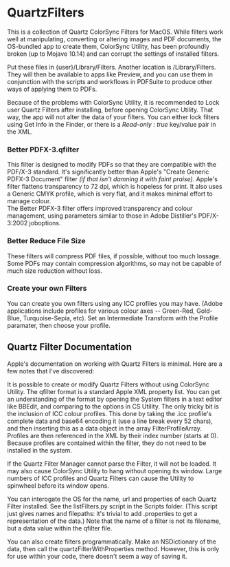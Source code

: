 # QuartzFilters

This is a collection of Quartz ColorSync Filters for MacOS. While filters work well at manipulating, converting or altering images and PDF documents, the OS-bundled app to create them, ColorSync Utility, has been profoundly broken (up to Mojave 10.14) and can corrupt the settings of installed filters.

Put these files in {user}/Library/Filters. Another location is /Library/Filters. They will then be available to apps like Preview, and you can use them in conjunction with the scripts and workflows in PDFSuite to produce other ways of applying them to PDFs.

Because of the problems with ColorSync Utility, it is recommended to Lock user Quartz Filters after installing, before opening ColorSync Utility. That way, the app will not alter the data of your filters. You can either lock filters using Get Info in the Finder, or there is a _Read-only : true_ key/value pair in the XML.

### Better PDFX-3.qfilter ###
This filter is designed to modify PDFs so that they are compatible with the PDF/X-3 standard. It's significantly better than Apple's "Create Generic PDFX-3 Document" filter _(if that isn't damning it with faint praise)_. Apple's filter flattens transparency to 72 dpi, which is hopeless for print. It also uses a Generic CMYK profile, which is very flat, and it makes minimal effort to manage colour.  
The Better PDFX-3 filter offers improved transparency and colour management, using parameters similar to those in Adobe Distiller's PDF/X-3:2002 joboptions. 

### Better Reduce File Size ###
These filters will compress PDF files, if possible, without too much lossage. Some PDFs may contain compression algorithms, so may not be capable of much size reduction without loss.

### Create your own Filters ###
You can create you own filters using any ICC profiles you may have. (Adobe applications include profiles for various colour axes -- Green-Red, Gold-Blue, Turquoise-Sepia, etc). Set an Intermediate Transform with the Profile paramater, then choose your profile.

## Quartz Filter Documentation
Apple's documentation on working with Quartz Filters is minimal. Here are a few notes that I've discovered:

It is possible to create or modify Quartz Filters without using ColorSync Utility. The qfilter format is a standard Apple XML property list. You can get an understanding of the format by opening the System filters in a text editor like BBEdit, and comparing to the options in CS Utility. The only tricky bit is the inclusion of ICC colour profiles. This done by taking the .icc profile's complete data and base64 encoding it (use a line break every 52 chars), and then inserting this as a data object in the array FilterProfileArray. Profiles are then referenced in the XML by their index number (starts at 0). Because profiles are contained within the filter, they do not need to be installed in the system.

If the Quartz Filter Manager cannot parse the Filter, it will not be loaded. It may also cause ColorSync Utility to hang without opening its window. Large numbers of ICC profiles and Quartz Filters can cause the Utility to spinwheel before its window opens.

You can interogate the OS for the name, url and properties of each Quartz Filter installed. See the listFilters.py script in the Scripts folder. (This script just gives names and filepaths: it's trivial to add .properties to get a representation of the data.) Note that the name of a filter is not its filename, but a data value within the qfilter file.

You can also create filters programmatically. Make an NSDictionary of the data, then call the quartzFilterWithProperties method. However, this is only for use within your code, there doesn't seem a way of saving it.
